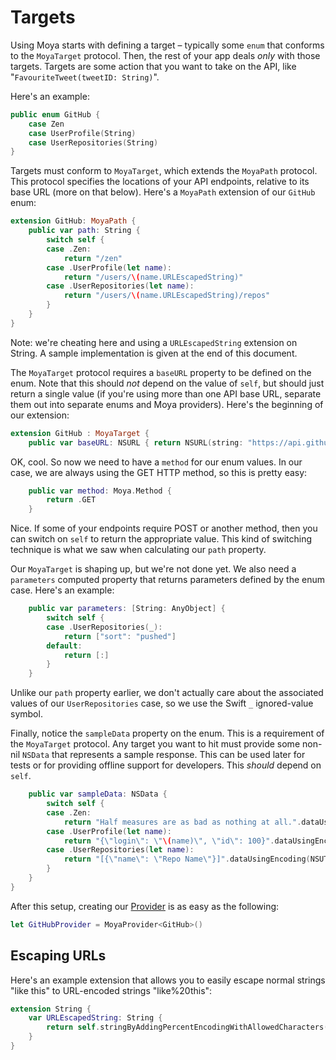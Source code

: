 Targets
=======

Using Moya starts with defining a target – typically some `enum` that conforms 
to the `MoyaTarget` protocol. Then, the rest of your app deals *only* with 
those targets. Targets are some action that you want to take on the API, 
like "`FavouriteTweet(tweetID: String)`". 

Here's an example:

```swift
public enum GitHub {
    case Zen
    case UserProfile(String)
    case UserRepositories(String)
}
```

Targets must conform to `MoyaTarget`, which extends the `MoyaPath` protocol. 
This protocol specifies the locations of your API endpoints, relative to its 
base URL (more on that below). Here's a `MoyaPath` extension of our `GitHub` 
enum:

```swift
extension GitHub: MoyaPath {
    public var path: String {
        switch self {
        case .Zen:
            return "/zen"
        case .UserProfile(let name):
            return "/users/\(name.URLEscapedString)"
        case .UserRepositories(let name):
            return "/users/\(name.URLEscapedString)/repos"
        }
    }
}
```

Note: we're cheating here and using a `URLEscapedString` extension on String. 
A sample implementation is given at the end of this document. 

The `MoyaTarget` protocol requires a `baseURL` property to be defined on the 
enum. Note that this should *not* depend on the value of `self`, but should just
return a single value (if you're using more than one API base URL, separate them
out into separate enums and Moya providers). Here's the beginning of our extension:

```swift
extension GitHub : MoyaTarget {
    public var baseURL: NSURL { return NSURL(string: "https://api.github.com")! }
```

OK, cool. So now we need to have a `method` for our enum values. In our case, we
are always using the GET HTTP method, so this is pretty easy:

```swift
    public var method: Moya.Method {
        return .GET
    }
```

Nice. If some of your endpoints require POST or another method, then you can switch
on `self` to return the appropriate value. This kind of switching technique is what 
we saw when calculating our `path` property.

Our `MoyaTarget` is shaping up, but we're not done yet. We also need a `parameters`
computed property that returns parameters defined by the enum case. Here's an example:

```swift
    public var parameters: [String: AnyObject] {
        switch self {
        case .UserRepositories(_):
            return ["sort": "pushed"]
        default:
            return [:]
        }
    }
```

Unlike our `path` property earlier, we don't actually care about the associated values
of our `UserRepositories` case, so we use the Swift `_` ignored-value symbol.

Finally, notice the `sampleData` property on the enum. This is a requirement of 
the `MoyaTarget` protocol. Any target you want to hit must provide some non-nil
`NSData` that represents a sample response. This can be used later for tests or
for providing offline support for developers. This *should* depend on `self`. 

```swift
    public var sampleData: NSData {
        switch self {
        case .Zen:
            return "Half measures are as bad as nothing at all.".dataUsingEncoding(NSUTF8StringEncoding)!
        case .UserProfile(let name):
            return "{\"login\": \"\(name)\", \"id\": 100}".dataUsingEncoding(NSUTF8StringEncoding)!
        case .UserRepositories(let name):
            return "[{\"name\": \"Repo Name\"}]".dataUsingEncoding(NSUTF8StringEncoding)!
        }
    }
}
```

After this setup, creating our [Provider](Providers.md) is as easy as the following:

```swift
let GitHubProvider = MoyaProvider<GitHub>()
```

Escaping URLs
-------------

Here's an example extension that allows you to easily escape normal strings 
"like this" to URL-encoded strings "like%20this":

```swift
extension String {
    var URLEscapedString: String {
        return self.stringByAddingPercentEncodingWithAllowedCharacters(NSCharacterSet.URLHostAllowedCharacterSet())!
    }
}
```

